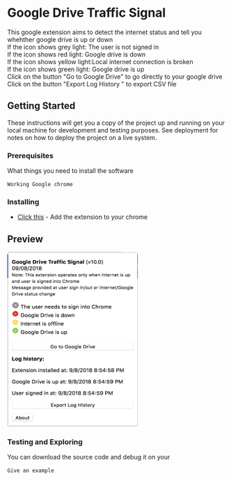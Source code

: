 # Google Drive Traffic Signal

This google extension aims to detect the internet status and tell you whehther google drive is up or down
<br>If the icon shows grey light: The user is not signed in
<br>If the icon shows red light: Google drive is down
<br>If the icon shows yellow light:Local internet connection is broken 
<br>If the icon shows green light: Google drive is up
<br> Click on the button "Go to Google Drive" to go directly to your google drive
<br> Click on the button "Export Log History " to export CSV file 


## Getting Started

These instructions will get you a copy of the project up and running on your local machine for development and testing purposes. See deployment for notes on how to deploy the project on a live system.

### Prerequisites

What things you need to install the software

```
Working Google chrome
```

### Installing

* [Click this](https://chrome.google.com/webstore/detail/google-drive-traffic-sign/geghjeinomfmkmkomcmblapajechpili?hl=en) - Add the extension to your chrome


## Preview
<img src="/img/popupscreenshot.png"  width="300" height="400" />


### Testing and Exploring

You can download the source code and debug it on your 

```
Give an example
```




